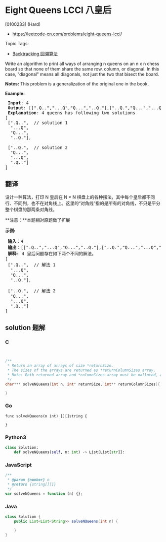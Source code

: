 # Eight Queens LCCI 八皇后

[0100233] (Hard)

- https://leetcode-cn.com/problems/eight-queens-lcci/

Topic Tags:

- [Backtracking 回溯算法](https://leetcode-cn.com/tag/backtracking/)

Write an algorithm to print all ways of arranging n queens on an n x n chess board so that none of them share the same row, column, or diagonal. In this case, "diagonal" means all diagonals, not just the two that bisect the board.

**Notes:** This problem is a generalization of the original one in the book.

**Example:**

<pre><strong> Input</strong>: 4
<strong> Output</strong>: [[".Q..","...Q","Q...","..Q."],["..Q.","Q...","...Q",".Q.."]]
<strong> Explanation</strong>: 4 queens has following two solutions
[
&nbsp;[".Q..", &nbsp;// solution 1
&nbsp; "...Q",
&nbsp; "Q...",
&nbsp; "..Q."],

&nbsp;["..Q.", &nbsp;// solution 2
&nbsp; "Q...",
&nbsp; "...Q",
&nbsp; ".Q.."]
]
</pre>

## 翻译

设计一种算法，打印 N 皇后在 N × N 棋盘上的各种摆法，其中每个皇后都不同行、不同列，也不在对角线上。这里的“对角线”指的是所有的对角线，不只是平分整个棋盘的那两条对角线。

**注意：**本题相对原题做了扩展

**示例:**

<pre><strong> 输入</strong>：4
<strong> 输出</strong>：[[".Q..","...Q","Q...","..Q."],["..Q.","Q...","...Q",".Q.."]]
<strong> 解释</strong>: 4 皇后问题存在如下两个不同的解法。
[
&nbsp;[".Q..", &nbsp;// 解法 1
&nbsp; "...Q",
&nbsp; "Q...",
&nbsp; "..Q."],

&nbsp;["..Q.", &nbsp;// 解法 2
&nbsp; "Q...",
&nbsp; "...Q",
&nbsp; ".Q.."]
]
</pre>

## solution 题解

### C

```c


/**
 * Return an array of arrays of size *returnSize.
 * The sizes of the arrays are returned as *returnColumnSizes array.
 * Note: Both returned array and *columnSizes array must be malloced, assume caller calls free().
 */
char*** solveNQueens(int n, int* returnSize, int** returnColumnSizes){

}


```

### Go

```golang
func solveNQueens(n int) [][]string {

}
```

### Python3

```python
class Solution:
    def solveNQueens(self, n: int) -> List[List[str]]:
```

### JavaScript

```javascript
/**
 * @param {number} n
 * @return {string[][]}
 */
var solveNQueens = function (n) {};
```

### Java

```java
class Solution {
    public List<List<String>> solveNQueens(int n) {

    }
}
```

